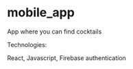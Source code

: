 # mobile_app
App where you can find cocktails

Technologies:

React,
Javascript,
Firebase authentication
